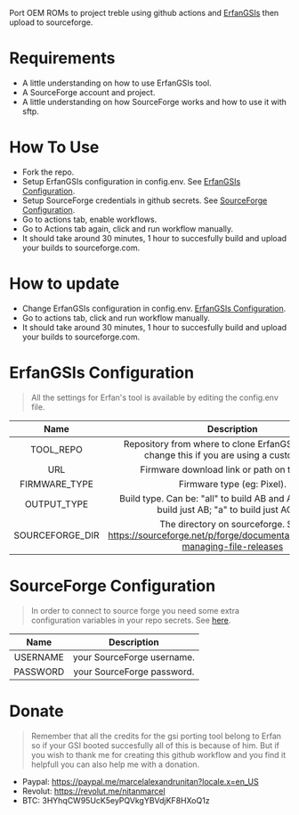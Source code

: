 Port OEM ROMs to project treble using github actions and [ErfanGSIs](https://github.com/erfanoabdi/ErfanGSIs) then upload to sourceforge.

# Requirements
- A little understanding on how to use ErfanGSIs tool.
- A SourceForge account and project.
- A little understanding on how SourceForge works and how to use it with sftp.

# How To Use
- Fork the repo.
- Setup ErfanGSIs configuration in config.env. See [ErfanGSIs Configuration](#ErfanGSIs-Configuration).
- Setup SourceForge credentials in github secrets. See [SourceForge Configuration](#SourceForge-Configuration).
- Go to actions tab, enable workflows.
- Go to Actions tab again, click and run workflow manually.
- It should take around 30 minutes, 1 hour to succesfully build and upload your builds to sourceforge.com.

# How to update
- Change ErfanGSIs configuration in config.env. [ErfanGSIs Configuration](#ErfanGSIs-Configuration).
- Go to actions tab, click and run workflow manually.
- It should take around 30 minutes, 1 hour to succesfully build and upload your builds to sourceforge.com.

# ErfanGSIs Configuration
> All the settings for Erfan's tool is available by editing the config.env file.

**Name**|**Description**
:-----:|:-----:
  TOOL\_REPO| Repository from where to clone ErfanGSIs tool. Only change this if you are using a custom one.
  URL| Firmware download link or path on the repo.
  FIRMWARE\_TYPE| Firmware type (eg: Pixel).
  OUTPUT\_TYPE| Build type. Can be: "all" to build AB and AOnly; "ab" to build just AB; "a" to build just AOnly.
  SOURCEFORGE\_DIR| The directory on sourceforge. See: https://sourceforge.net/p/forge/documentation/SFTP/#for-managing-file-releases

# SourceForge Configuration

> In order to connect to source forge you need some extra configuration variables in your repo secrets. See [here](https://docs.github.com/en/actions/reference/encrypted-secrets).

**Name** | **Description**
:-----:|:-----:
USERNAME | your SourceForge username.
PASSWORD | your SourceForge password.

# Donate

> Remember that all the credits for the gsi porting tool belong to Erfan so if your GSI booted succesfully all of this is because of him. But if you wish to thank me for creating this github workflow and you find it helpfull you can also help me with a donation.

- Paypal: https://paypal.me/marcelalexandrunitan?locale.x=en_US
- Revolut: https://revolut.me/nitanmarcel
- BTC: 3HYhqCW95UcK5eyPQVkgYBVdjKF8HXoQ1z